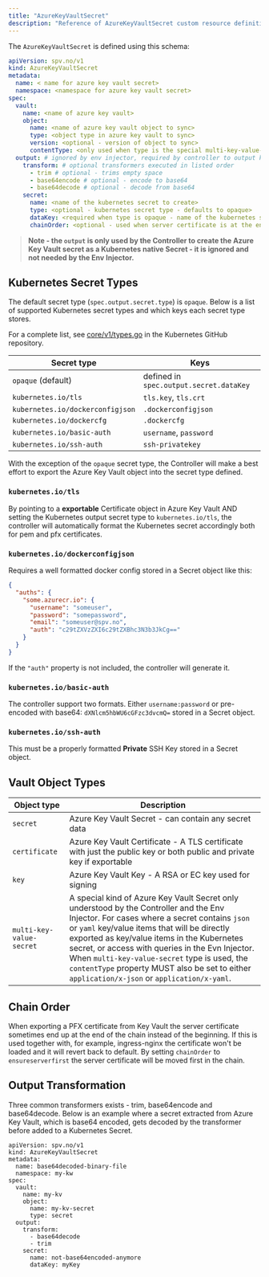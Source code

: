 ```yaml
---
title: "AzureKeyVaultSecret"
description: "Reference of AzureKeyVaultSecret custom resource definition"
---
```


The `AzureKeyVaultSecret` is defined using this schema:

```yaml
apiVersion: spv.no/v1
kind: AzureKeyVaultSecret
metadata:
  name: < name for azure key vault secret>
  namespace: <namespace for azure key vault secret>
spec:
  vault:
    name: <name of azure key vault>
    object:
      name: <name of azure key vault object to sync>
      type: <object type in azure key vault to sync>
      version: <optional - version of object to sync>
      contentType: <only used when type is the special multi-key-value-secret - either application/x-json or application/x-yaml>
  output: # ignored by env injector, required by controller to output kubernetes secret
    transform: # optional transformers executed in listed order
      - trim # optional - trims empty space
      - base64encode # optional - encode to base64
      - base64decode # optional - decode from base64
    secret: 
      name: <name of the kubernetes secret to create>
      type: <optional - kubernetes secret type - defaults to opaque>
      dataKey: <required when type is opaque - name of the kubernetes secret data key to assign value to - ignored for all other types>
      chainOrder: <optional - used when server certificate is at the end of the chain - set to ensureserverfirst>
```

> **Note - the `output` is only used by the Controller to create the Azure Key Vault secret as a Kubernetes native Secret - it is ignored and not needed by the Env Injector.**

## Kubernetes Secret Types

The default secret type (`spec.output.secret.type`) is `opaque`. Below is a list of supported Kubernetes secret types and which keys each secret type stores.

For a complete list, see [core/v1/types.go](https://github.com/kubernetes/api/blob/49be0e3344fe443eb3d23105225ed2f1ab1e6cab/core/v1/types.go#L4950) in the Kubernetes GitHub repository.

| Secret type                      | Keys |
| -------------------------------- | ---- |
| `opaque` (default)               | defined in `spec.output.secret.dataKey` |
| `kubernetes.io/tls`              | `tls.key`, `tls.crt` |
| `kubernetes.io/dockerconfigjson` | `.dockerconfigjson` |
| `kubernetes.io/dockercfg`        | `.dockercfg` |
| `kubernetes.io/basic-auth`       | `username`, `password` |
| `kubernetes.io/ssh-auth`         | `ssh-privatekey` |


With the exception of the `opaque` secret type, the Controller will make a best effort to export the Azure Key Vault object into the secret type defined.

### `kubernetes.io/tls`

By pointing to a **exportable** Certificate object in Azure Key Vault AND setting the Kubernetes output secret type to `kubernetes.io/tls`, the controller will automatically format the Kubernetes secret accordingly both for pem and pfx certificates.

### `kubernetes.io/dockerconfigjson`

Requires a well formatted docker config stored in a Secret object like this:

```json
{
  "auths": {
    "some.azurecr.io": {
      "username": "someuser",
      "password": "somepassword",
      "email": "someuser@spv.no",
      "auth": "c29tZXVzZXI6c29tZXBhc3N3b3JkCg=="
    }
  }
}
```

If the `"auth"` property is not included, the controller will generate it.

### `kubernetes.io/basic-auth`

The controller support two formats. Either `username:password` or pre-encoded with base64: `dXNlcm5hbWU6cGFzc3dvcmQ=` stored in a Secret object.

### `kubernetes.io/ssh-auth`

This must be a properly formatted **Private** SSH Key stored in a Secret object.

## Vault Object Types

| Object type   | Description |
| ------------- | ----------- |
| `secret`      | Azure Key Vault Secret - can contain any secret data |
| `certificate` | Azure Key Vault Certificate - A TLS certificate with just the public key or both public and private key if exportable |
| `key`         | Azure Key Vault Key - A RSA or EC key used for signing |
| `multi-key-value-secret`  | A special kind of Azure Key Vault Secret only understood by the Controller and the Env Injector. For cases where a secret contains `json` or `yaml` key/value items that will be directly exported as key/value items in the Kubernetes secret, or access with queries in the Evn Injector. When `multi-key-value-secret` type is used, the `contentType` property MUST also be set to either `application/x-json` or `application/x-yaml`. |

## Chain Order

When exporting a PFX certificate from Key Vault the server certificate sometimes end up at the end of the chain instead of the beginning. If this is used together with, for example, ingress-nginx the certificate won't be loaded and it will revert back to default. By setting `chainOrder` to `ensureserverfirst` the server certificate will be moved first in the chain.

## Output Transformation

Three common transformers exists - trim, base64encode and base64decode. Below is an example where a secret extracted from Azure Key Vault, which is base64 encoded, gets decoded by the transformer before added to a Kubernetes Secret.

```
apiVersion: spv.no/v1
kind: AzureKeyVaultSecret
metadata:
  name: base64decoded-binary-file
  namespace: my-kw
spec:
  vault:
    name: my-kv
    object:
      name: my-kv-secret
      type: secret
  output:
    transform:
      - base64decode
      - trim
    secret:
      name: not-base64encoded-anymore
      dataKey: myKey
```
